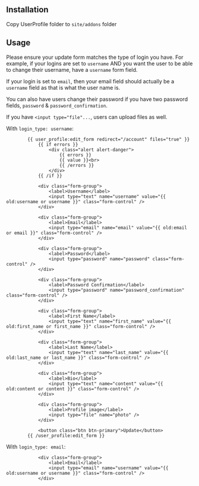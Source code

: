 ## Installation

Copy UserProfile folder to `site/addons` folder

## Usage

Please ensure your update form matches the type of login you have. For example, if your logins are set to `username` AND you want the user to be able to change their username, have a `username` form field.

If your login is set to `email`, then your email field should actually be a `username` field as that is what the user name is.

You can also have users change their password if you have two password fields, `password` & `password_confirmation`.

If you have `<input type="file"...`, users can upload files as well.

With `login_type: username`:
```
        {{ user_profile:edit_form redirect="/account" files="true" }}
            {{ if errors }}
                <div class="alert alert-danger">
                    {{ errors }}
                    {{ value }}<br>
                    {{ /errors }}
                </div>
            {{ /if }}
    
            <div class="form-group">
                <label>Username</label>
                <input type="text" name="username" value="{{ old:username or username }}" class="form-control" />
            </div>
    
            <div class="form-group">
                <label>Email</label>
                <input type="email" name="email" value="{{ old:email or email }}" class="form-control" />
            </div>

            <div class="form-group">
                <label>Password</label>
                <input type="password" name="password" class="form-control" />
            </div>

            <div class="form-group">
                <label>Password Confirmation</label>
                <input type="password" name="password_confirmation" class="form-control" />
            </div>

            <div class="form-group">
                <label>First Name</label>
                <input type="text" name="first_name" value="{{ old:first_name or first_name }}" class="form-control" />
            </div>
    
            <div class="form-group">
                <label>Last Name</label>
                <input type="text" name="last_name" value="{{ old:last_name or last_name }}" class="form-control" />
            </div>
    
            <div class="form-group">
                <label>Bio</label>
                <input type="text" name="content" value="{{ old:content or content }}" class="form-control" />
            </div>
    
            <div class="form-group">
                <label>Profile image</label>
                <input type="file" name="photo" />
            </div>
    
            <button class="btn btn-primary">Update</button>
        {{ /user_profile:edit_form }}
```

With `login_type: email`:

```
            <div class="form-group">
                <label>Email</label>
                <input type="email" name="username" value="{{ old:username or username }}" class="form-control" />
            </div>


```
